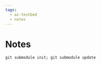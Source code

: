 ```yaml
---
tags:
  - ai-testbed
  - notes
---
```


# Notes

```console
git submodule init; git submodule update
```
